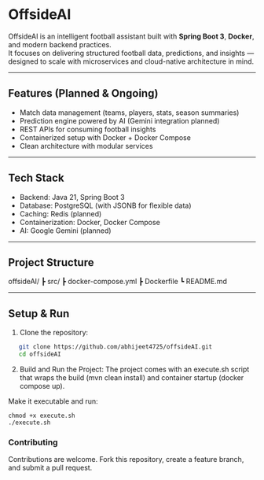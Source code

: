 # OffsideAI

OffsideAI is an intelligent football assistant built with **Spring Boot 3**, **Docker**, and modern backend practices.  
It focuses on delivering structured football data, predictions, and insights — designed to scale with microservices and cloud-native architecture in mind.

---

## Features (Planned & Ongoing)
- Match data management (teams, players, stats, season summaries)
- Prediction engine powered by AI (Gemini integration planned)
- REST APIs for consuming football insights
- Containerized setup with Docker + Docker Compose
- Clean architecture with modular services

---

## Tech Stack
- Backend: Java 21, Spring Boot 3
- Database: PostgreSQL (with JSONB for flexible data)
- Caching: Redis (planned)
- Containerization: Docker, Docker Compose
- AI: Google Gemini (planned)

---

## Project Structure
offsideAI/
┣ src/
┣ docker-compose.yml
┣ Dockerfile
┗ README.md


---

## Setup & Run
1. Clone the repository:
```bash
   git clone https://github.com/abhijeet4725/offsideAI.git
   cd offsideAI
```

2. Build and Run the Project:
The project comes with an execute.sh script that wraps the build (mvn clean install) and container startup (docker compose up).
   
Make it executable and run:
```
chmod +x execute.sh
./execute.sh
```

### Contributing
Contributions are welcome. Fork this repository, create a feature branch, and submit a pull request.

